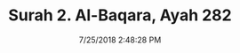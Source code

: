 ---
title       : "Surah 2. Al-Baqara, Ayah 282"
date        : 7/25/2018 2:48:28 PM
draft       : false
type        : "quran"
layout      : "compare"
BookCode    : "CMP"
SurahNumber : "2"
AyahNumber  : "282"
TotalAyah   : "286"
---